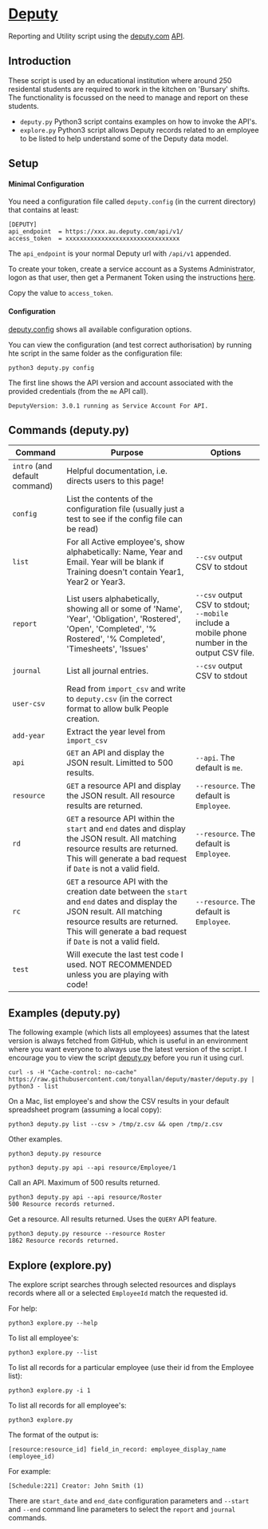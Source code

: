 # [Deputy](https://www.deputy.com/features)
Reporting and Utility script using the [deputy.com](https://www.deputy.com) [API](https://api-doc.deputy.com/API/Getting_Started).

## Introduction

These script is used by an educational institution where around 250 residental students are required to work in the kitchen on 'Bursary' shifts. The functionality is focussed on the need to manage and report on these students.

* `deputy.py` Python3 script contains examples on how to invoke the API's.
* `explore.py` Python3 script allows Deputy records related to an employee to be listed to help understand some of the Deputy data model.

## Setup

#### Minimal Configuration
You need a configuration file called `deputy.config` (in the current directory) that contains at least:

```
[DEPUTY]
api_endpoint  = https://xxx.au.deputy.com/api/v1/
access_token  = xxxxxxxxxxxxxxxxxxxxxxxxxxxxxxxx
```
The `api_endpoint` is your normal Deputy url with `/api/v1` appended.

To create your token, create a service account as a Systems Administrator, logon as that user, then get a Permanent Token using the instructions [here](http://api-doc.deputy.com/API/Authentication).

Copy the value to `access_token`.

#### Configuration

[deputy.config](deptuty.config) shows all available configuration options.

You can view the configuration (and test correct authorisation) by running hte script in the same folder as the configuration file:
```
python3 deputy.py config
```
The first line shows the API version and account associated with the provided credentials (from the `me` API call).
```
DeputyVersion: 3.0.1 running as Service Account For API.
```

## Commands (deputy.py)

|Command|Purpose|Options|
|-------|-------|-------|
|`intro` (and default command)|Helpful documentation, i.e. directs users to this page!||
|`config`|List the contents of the configuration file (usually just a test to see if the config file can be read)||
|`list`|For all Active employee's, show alphabetically: Name, Year and Email. Year will be blank if Training doesn't contain Year1, Year2 or Year3.|`--csv` output CSV to stdout|
|`report`|List users alphabetically, showing all or some of 'Name', 'Year', 'Obligation', 'Rostered', 'Open', 'Completed', '% Rostered', '% Completed', 'Timesheets', 'Issues'|`--csv` output CSV to stdout; `--mobile` include a mobile phone number in the output CSV file.|
|`journal`|List all journal entries.|`--csv` output CSV to stdout|
|`user-csv`|Read from `import_csv` and write to `deputy.csv` (in the correct format to allow bulk People creation.||
|`add-year`|Extract the year level from `import_csv`||
|`api`|`GET` an API and display the JSON result. Limitted to 500 results.|`--api`. The default is `me`. |
|`resource`|`GET` a resource API and display the JSON result. All resource results are returned.|`--resource`. The default is `Employee`. |
|`rd`|`GET` a resource API within the `start` and `end` dates and display the JSON result. All matching resource results are returned. This will generate a bad request if `Date` is not a valid field.|`--resource`. The default is `Employee`. |
|`rc`|`GET` a resource API with the creation date between the `start` and `end` dates and display the JSON result. All matching resource results are returned. This will generate a bad request if `Date` is not a valid field.|`--resource`. The default is `Employee`. |
|`test`|Will execute the last test code I used. NOT RECOMMENDED unless you are playing with code!||

## Examples (deputy.py)

The following example (which lists all employees) assumes that the latest version is always fetched from GitHub, which is useful in an environment where you want everyone to always use the latest version of the script. I encourage you to view the script [deputy.py](deputy.py) before you run it using curl.
```
curl -s -H "Cache-control: no-cache" https://raw.githubusercontent.com/tonyallan/deputy/master/deputy.py | python3 - list
```

On a Mac, list employee's and show the CSV results in your default spreadsheet program (assuming a local copy):
```
python3 deputy.py list --csv > /tmp/z.csv && open /tmp/z.csv
```

Other examples.

```
python3 deputy.py resource 
```

```
python3 deputy.py api --api resource/Employee/1 
```

Call an API. Maximum of 500 results returned.
```
python3 deputy.py api --api resource/Roster
500 Resource records returned.
```

Get a resource. All results returned. Uses the `QUERY` API feature.
```
python3 deputy.py resource --resource Roster
1862 Resource records returned.
```

## Explore (explore.py)

The explore script searches through selected resources and displays records where all or a selected `EmployeeId` match the requested id.

For help:

```
python3 explore.py --help
```

To list all employee's:

```
python3 explore.py --list
```

To list all records for a particular employee (use their id from the Employee list):

```
python3 explore.py -i 1
```

To list all records for all employee's:

```
python3 explore.py
```

The format of the output is:
```
[resource:resource_id] field_in_record: employee_display_name (employee_id)
```

For example:
```
[Schedule:221] Creator: John Smith (1)
```

There are `start_date` and `end_date` configuration parameters and `--start` and `--end` command line parameters to select the `report` and `journal` commands.
